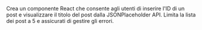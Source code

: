 Crea un componente React che consente agli utenti di inserire l'ID di un post e visualizzare il titolo del post dalla JSONPlaceholder API. Limita la lista dei post a 5 e assicurati di gestire gli errori.